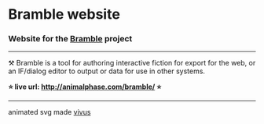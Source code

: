# Bramble website

### Website for the  [Bramble](https://github.com/animalphase/bramble) project

---

⚒ Bramble is a tool for authoring interactive fiction for export for the web, or an IF/dialog editor to output or data for use in other systems.

**⭐️ live url: http://animalphase.com/bramble/ ⭐️**

---

animated svg made [vivus](https://maxwellito.github.io/vivus-instant/)
